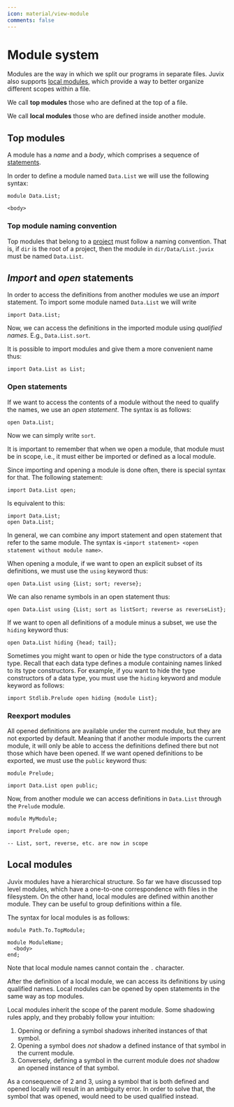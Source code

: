 ```yaml
---
icon: material/view-module
comments: false
---
```


# Module system

Modules are the way in which we split our programs in separate files. Juvix also
supports [local modules](#local-modules), which provide a way to better organize
different scopes within a file.

We call **top modules** those who are defined at the top of a file.

We call **local modules** those who are defined inside another module.

## Top modules

A module has a _name_ and a _body_, which comprises a sequence of
[statements](statement.md).

In order to define a module named `Data.List` we will use the following syntax:

```juvix
module Data.List;

<body>
```

### Top module naming convention

Top modules that belong to a [project](./../../howto/project.md) must follow a naming
convention. That is, if `dir` is the root of a project, then the module in
`dir/Data/List.juvix` must be named `Data.List`.

## _Import_ and _open_ statements

In order to access the definitions from another modules we use an
_import_ statement. To import some module named `Data.List` we will write

```juvix
import Data.List;
```

Now, we can access the definitions in the imported module using _qualified
names_. E.g., `Data.List.sort`.

It is possible to import modules and give them a more convenient name thus:

```juvix
import Data.List as List;
```

### Open statements

If we want to access the contents of a module without the need to qualify the
names, we use an _open statement_. The syntax is as follows:

```juvix
open Data.List;
```

Now we can simply write `sort`.

It is important to remember that when we open a
module, that module must be in scope, i.e., it must either be imported
or defined as a local module.

Since importing and opening a module is done often, there is special syntax for
that. The following statement:

```juvix
import Data.List open;
```

Is equivalent to this:

```juvix
import Data.List;
open Data.List;
```

In general, we can combine any import statement and open statement that refer to
the same module. The syntax is `<import statement> <open statement without module
name>`.

When opening a module, if we want to open an explicit subset of its definitions,
we must use the `using` keyword thus:

```juvix
open Data.List using {List; sort; reverse};
```

We can also rename symbols in an open statement thus:

```juvix
open Data.List using {List; sort as listSort; reverse as reverseList};
```

If we want to open all definitions of a module minus a subset, we
use the `hiding` keyword thus:

```juvix
open Data.List hiding {head; tail};
```

Sometimes you might want to open or hide the type constructors of a data type.
Recall that each data type defines a module containing names linked to its type
constructors. For example, if you want to hide the type constructors of a data
type, you must use the `hiding` keyword and module keyword as follows:

```juvix
import Stdlib.Prelude open hiding {module List};
```

### Reexport modules

All opened definitions are available under the current module, but
they are not exported by default. Meaning that if another module imports the current
module, it will only be able to access the definitions defined there but not
those which have been opened. If we want opened definitions to be exported, we
must use the `public` keyword thus:

```juvix
module Prelude;

import Data.List open public;
```

Now, from another module we can access definitions in `Data.List` through the
`Prelude` module.

```juvix
module MyModule;

import Prelude open;

-- List, sort, reverse, etc. are now in scope
```

## Local modules

Juvix modules have a hierarchical structure. So far we have discussed top level
modules, which have a one-to-one correspondence with files in the filesystem. On
the other hand, local modules are defined within another module. They can be
useful to group definitions within a file.

The syntax for local modules is as follows:

```juvix
module Path.To.TopModule;

module ModuleName;
  <body>
end;
```

Note that local module names cannot contain the `.` character.

After the definition of a local module, we can access its definitions by using
qualified names. Local modules can be opened by open statements in the same way
as top modules.

Local modules inherit the scope of the parent module. Some shadowing rules
apply, and they probably follow your intuition:

1. Opening or defining a symbol shadows inherited instances of that symbol.
2. Opening a symbol does _not_ shadow a defined instance of that symbol in the
   current module.
3. Conversely, defining a symbol in the current module does _not_ shadow an
   opened instance of that symbol.

As a consequence of 2 and 3, using a symbol that is both defined and opened
locally will result in an ambiguity error. In order to solve that, the symbol
that was opened, would need to be used qualified instead.
